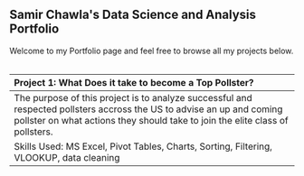 ## Samir Chawla's Data Science and Analysis Portfolio

Welcome to my Portfolio page and feel free to browse all my projects below.
<br>
<br>

| **Project 1: What Does it take to become a Top Pollster?**      |
| :---        |
| The purpose of this project is to analyze successful and respected pollsters accross the US to advise an up and coming pollster on what actions they should take to join the elite class of pollsters.      |
| Skills Used: MS Excel, Pivot Tables, Charts, Sorting, Filtering, VLOOKUP, data cleaning   |

